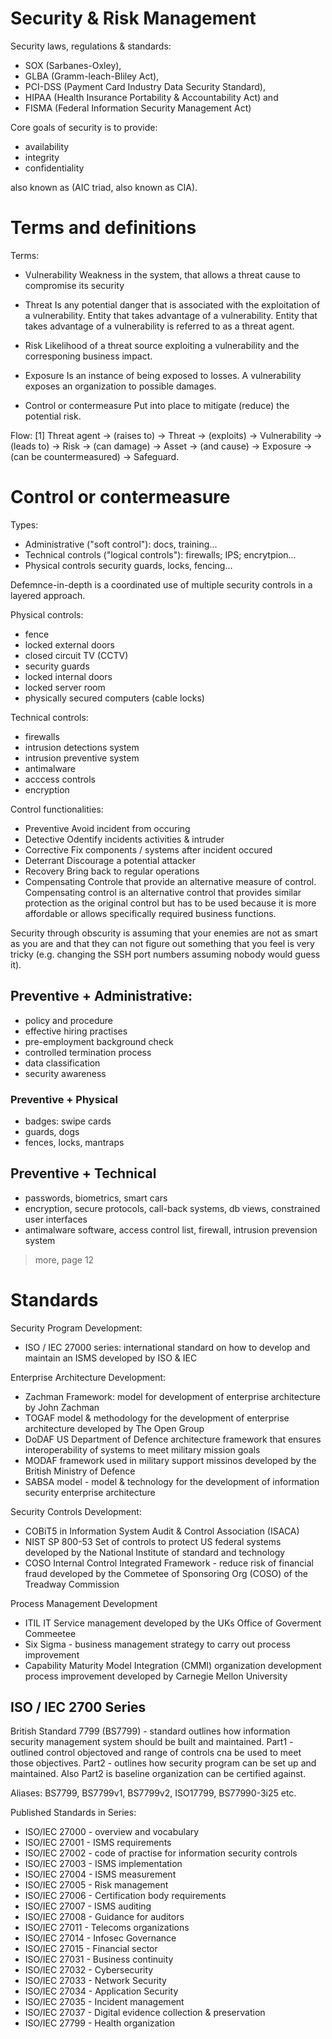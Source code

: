 # Security & Risk Management

Security laws, regulations & standards: 
- SOX (Sarbanes-Oxley), 
- GLBA (Gramm-leach-Bliley Act), 
- PCI-DSS (Payment Card Industry Data Security Standard), 
- HIPAA (Health Insurance Portability & Accountability Act) and 
- FISMA (Federal Information Security Management Act)

Core goals of security is to provide:
- availability
- integrity
- confidentiality 

also known as (AIC triad, also known as CIA).

# Terms and definitions
Terms:
- Vulnerability
Weakness in the system, that allows a threat cause to compromise its security

- Threat 
Is any potential danger that is associated with the exploitation of a vulnerability. Entity that takes advantage of a vulnerability. Entity that takes advantage of a vulnerability is referred to as a threat agent.

- Risk
Likelihood of a threat source exploiting a vulnerability and the corresponing business impact.

- Exposure
Is an instance of being exposed to losses. A vulnerability exposes an organization to possible damages.

- Control or contermeasure
Put into place to mitigate (reduce) the potential risk.

Flow:
[1] Threat agent -> (raises to) -> Threat -> (exploits) -> Vulnerability -> (leads to) -> Risk -> (can damage) -> Asset -> (and cause) -> Exposure -> (can be countermeasured) -> Safeguard.


# Control or contermeasure
Types:
- Administrative ("soft control"): docs, training...
- Technical controls ("logical controls"): firewalls; IPS; encrytpion...
- Physical controls security guards, locks, fencing...

Defemnce-in-depth is a coordinated use of multiple security controls in a layered approach.

Physical controls:
- fence
- locked external doors
- closed circuit TV (CCTV)
- security guards
- locked internal doors
- locked server room
- physically secured computers (cable locks)

Technical controls:
- firewalls
- intrusion detections system
- intrusion preventive system
- antimalware
- acccess controls
- encryption

Control functionalities:
- Preventive 
Avoid incident from occuring
- Detective
Odentify incidents activities & intruder
- Corrective 
Fix components / systems after incident occured
- Deterrant
Discourage a potential attacker
- Recovery
Bring back to regular operations
- Compensating
Controle that provide an alternative measure of control. Compensating control is an alternative control that provides similar protection as the original control but has to be used because it is more affordable or allows specifically required business functions.

Security through obscurity is assuming that your enemies are not as smart as you are and that they can not figure out something that you feel is very tricky (e.g. changing the SSH port numbers assuming nobody would guess it).


## Preventive + Administrative:
- policy and procedure
- effective hiring practises
- pre-employment background check
- controlled termination process
- data classification
- security awareness

### Preventive + Physical
- badges: swipe cards
- guards, dogs
- fences, locks, mantraps

## Preventive + Technical
- passwords, biometrics, smart cars
- encryption, secure protocols, call-back systems, db views, constrained user interfaces
- antimalware software, access control list, firewall, intrusion prevension system

> more, page 12

# Standards
Security Program Development:
- ISO / IEC 27000 series: international standard on how to develop and maintain an ISMS developed by ISO & IEC

Enterprise Architecture Development:
- Zachman Framework: model for development of enterprise architecture by John Zachman
- TOGAF model & methodology for the development of enterprise architecture developed by The Open Group
- DoDAF US Department of Defence architecture framework that ensures interoperability of systems to meet military mission goals
- MODAF framework used in military support missinos developed by the British Ministry of Defence
- SABSA model - model & technology for the development of information security enterprise architecture

Security Controls Development:
- COBiT5 in Information System Audit & Control Association (ISACA)
- NIST SP 800-53 Set of controls to protect US federal systems developed by the National Institute of standard and technology
- COSO Internal Control Integrated Framework - reduce risk of financial fraud developed by the Commetee of Sponsoring Org (COSO) of the Treadway Commission

Process Management Development
- ITIL IT Service management developed by the UKs Office of Goverment Commeetee
- Six Sigma - business management strategy to carry out process improvement
- Capability Maturity Model Integration (CMMI) organization development process improvement developed by Carnegie Mellon University

## ISO / IEC 2700 Series
British Standard 7799 (BS7799) - standard outlines how information security management system should be built and maintained.
Part1 - outlined control objectoved and range of controls cna be used to meet those objectives.
Part2 - outlines how security program can be set up and maintained. Also Part2 is baseline organization can be certified against.

Aliases: BS7799, BS7799v1, BS7799v2, ISO17799, BS77990-3i25 etc.

Published Standards in Series:
- ISO/IEC 27000 - overview and vocabulary
- ISO/IEC 27001 - ISMS requirements
- ISO/IEC 27002 - code of practise for information security controls
- ISO/IEC 27003 - ISMS implementation
- ISO/IEC 27004 - ISMS measurement
- ISO/IEC 27005 - Risk management
- ISO/IEC 27006 - Certification body requirements
- ISO/IEC 27007 - ISMS auditing
- ISO/IEC 27008 - Guidance for auditors
- ISO/IEC 27011 - Telecoms organizations
- ISO/IEC 27014 - Infosec Governance
- ISO/IEC 27015 - Financial sector
- ISO/IEC 27031 - Business continuity
- ISO/IEC 27032 - Cybersecurity
- ISO/IEC 27033 - Network Security
- ISO/IEC 27034 - Application Security
- ISO/IEC 27035 - Incident management
- ISO/IEC 27037 - Digital evidence collection & preservation
- ISO/IEC 27799 - Health organization

